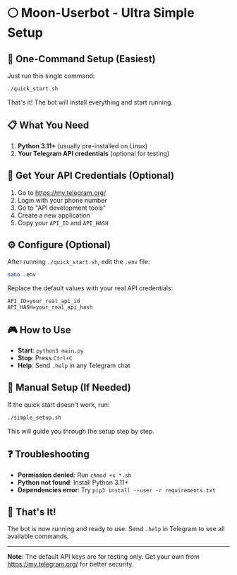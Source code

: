 # 🌕 Moon-Userbot - Ultra Simple Setup

## 🚀 One-Command Setup (Easiest)

Just run this single command:

```bash
./quick_start.sh
```

That's it! The bot will install everything and start running.

## 📋 What You Need

1. **Python 3.11+** (usually pre-installed on Linux)
2. **Your Telegram API credentials** (optional for testing)

## 🔑 Get Your API Credentials (Optional)

1. Go to https://my.telegram.org/
2. Login with your phone number
3. Go to "API development tools"
4. Create a new application
5. Copy your `API_ID` and `API_HASH`

## ⚙️ Configure (Optional)

After running `./quick_start.sh`, edit the `.env` file:

```bash
nano .env
```

Replace the default values with your real API credentials:

```
API_ID=your_real_api_id
API_HASH=your_real_api_hash
```

## 🎮 How to Use

- **Start**: `python3 main.py`
- **Stop**: Press `Ctrl+C`
- **Help**: Send `.help` in any Telegram chat

## 🔧 Manual Setup (If Needed)

If the quick start doesn't work, run:

```bash
./simple_setup.sh
```

This will guide you through the setup step by step.

## ❓ Troubleshooting

- **Permission denied**: Run `chmod +x *.sh`
- **Python not found**: Install Python 3.11+
- **Dependencies error**: Try `pip3 install --user -r requirements.txt`

## 🎯 That's It!

The bot is now running and ready to use. Send `.help` in Telegram to see all available commands.

---

**Note**: The default API keys are for testing only. Get your own from https://my.telegram.org/ for better security.